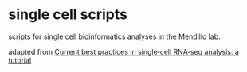 # single cell scripts
scripts for single cell bioinformatics analyses in the Mendillo lab. 

adapted from <a href="https://www.embopress.org/doi/full/10.15252/msb.20188746">Current best practices in single‐cell RNA‐seq analysis: a tutorial</a>
